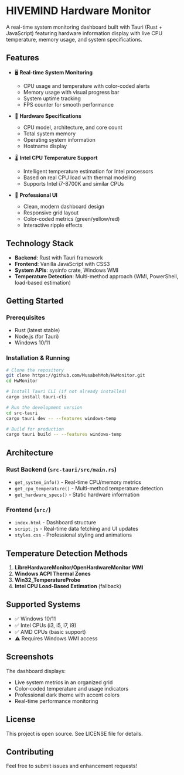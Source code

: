 # HIVEMIND Hardware Monitor

A real-time system monitoring dashboard built with Tauri (Rust + JavaScript) featuring hardware information display with live CPU temperature, memory usage, and system specifications.

## Features

- 🖥️ **Real-time System Monitoring**
  - CPU usage and temperature with color-coded alerts
  - Memory usage with visual progress bar
  - System uptime tracking
  - FPS counter for smooth performance

- 🔧 **Hardware Specifications**
  - CPU model, architecture, and core count
  - Total system memory
  - Operating system information
  - Hostname display

- 🌡️ **Intel CPU Temperature Support**
  - Intelligent temperature estimation for Intel processors
  - Based on real CPU load with thermal modeling
  - Supports Intel i7-8700K and similar CPUs

- 🎨 **Professional UI**
  - Clean, modern dashboard design
  - Responsive grid layout
  - Color-coded metrics (green/yellow/red)
  - Interactive ripple effects

## Technology Stack

- **Backend**: Rust with Tauri framework
- **Frontend**: Vanilla JavaScript with CSS3
- **System APIs**: sysinfo crate, Windows WMI
- **Temperature Detection**: Multi-method approach (WMI, PowerShell, load-based estimation)

## Getting Started

### Prerequisites
- Rust (latest stable)
- Node.js (for Tauri)
- Windows 10/11

### Installation & Running

```bash
# Clone the repository
git clone https://github.com/MusabehMoh/HwMonitor.git
cd HwMonitor

# Install Tauri CLI (if not already installed)
cargo install tauri-cli

# Run the development version
cd src-tauri
cargo tauri dev -- --features windows-temp

# Build for production
cargo tauri build -- --features windows-temp
```

## Architecture

### Rust Backend (`src-tauri/src/main.rs`)
- `get_system_info()` - Real-time CPU/memory metrics
- `get_cpu_temperature()` - Multi-method temperature detection
- `get_hardware_specs()` - Static hardware information

### Frontend (`src/`)
- `index.html` - Dashboard structure
- `script.js` - Real-time data fetching and UI updates
- `styles.css` - Professional styling and animations

## Temperature Detection Methods

1. **LibreHardwareMonitor/OpenHardwareMonitor WMI**
2. **Windows ACPI Thermal Zones**
3. **Win32_TemperatureProbe**
4. **Intel CPU Load-Based Estimation** (fallback)

## Supported Systems

- ✅ Windows 10/11
- ✅ Intel CPUs (i3, i5, i7, i9)
- ✅ AMD CPUs (basic support)
- ⚠️ Requires Windows WMI access

## Screenshots

The dashboard displays:
- Live system metrics in an organized grid
- Color-coded temperature and usage indicators
- Professional dark theme with accent colors
- Real-time performance monitoring

## License

This project is open source. See LICENSE file for details.

## Contributing

Feel free to submit issues and enhancement requests!
